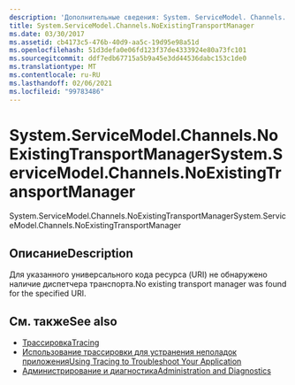 ```yaml
---
description: 'Дополнительные сведения: System. ServiceModel. Channels. Ноексистингтранспортманажер'
title: System.ServiceModel.Channels.NoExistingTransportManager
ms.date: 03/30/2017
ms.assetid: cb4173c5-476b-40d9-aa5c-19d95e98a51d
ms.openlocfilehash: 51d3defa0e06fd123f37de4333924e80a73fc101
ms.sourcegitcommit: ddf7edb67715a5b9a45e3dd44536dabc153c1de0
ms.translationtype: MT
ms.contentlocale: ru-RU
ms.lasthandoff: 02/06/2021
ms.locfileid: "99783486"
---
```

# <a name="systemservicemodelchannelsnoexistingtransportmanager"></a><span data-ttu-id="1f445-103">System.ServiceModel.Channels.NoExistingTransportManager</span><span class="sxs-lookup"><span data-stu-id="1f445-103">System.ServiceModel.Channels.NoExistingTransportManager</span></span>

<span data-ttu-id="1f445-104">System.ServiceModel.Channels.NoExistingTransportManager</span><span class="sxs-lookup"><span data-stu-id="1f445-104">System.ServiceModel.Channels.NoExistingTransportManager</span></span>  
  
## <a name="description"></a><span data-ttu-id="1f445-105">Описание</span><span class="sxs-lookup"><span data-stu-id="1f445-105">Description</span></span>  

 <span data-ttu-id="1f445-106">Для указанного универсального кода ресурса (URI) не обнаружено наличие диспетчера транспорта.</span><span class="sxs-lookup"><span data-stu-id="1f445-106">No existing transport manager was found for the specified URI.</span></span>  
  
## <a name="see-also"></a><span data-ttu-id="1f445-107">См. также</span><span class="sxs-lookup"><span data-stu-id="1f445-107">See also</span></span>

- [<span data-ttu-id="1f445-108">Трассировка</span><span class="sxs-lookup"><span data-stu-id="1f445-108">Tracing</span></span>](index.md)
- [<span data-ttu-id="1f445-109">Использование трассировки для устранения неполадок приложения</span><span class="sxs-lookup"><span data-stu-id="1f445-109">Using Tracing to Troubleshoot Your Application</span></span>](using-tracing-to-troubleshoot-your-application.md)
- [<span data-ttu-id="1f445-110">Администрирование и диагностика</span><span class="sxs-lookup"><span data-stu-id="1f445-110">Administration and Diagnostics</span></span>](../index.md)
